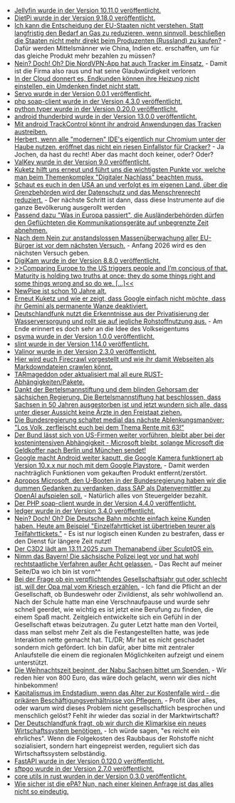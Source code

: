 * [Jellyfin wurde in der Version 10.11.0 veröffentlicht.](https://github.com/jellyfin/jellyfin/releases/tag/v10.11.0)
* [DietPi wurde in der Version 9.18.0 veröffentlicht.](https://github.com/MichaIng/DietPi/releases/tag/v9.18)
* [Ich kann die Entscheidung der EU-Staaten nicht verstehen. Statt langfristig den Bedarf an Gas zu reduzieren, wenn sinnvoll, beschließen die Staaten nicht mehr direkt beim Produzenten (Russland) zu kaufen?](https://www.deutschlandfunk.de/eu-energieminister-stimmen-fuer-ausstieg-aus-russischem-gas-102.html) - Dafür werden Mittelsmänner wie China, Indien etc. erschaffen, um für das gleiche Produkt mehr bezahlen zu müssen?
* [Nein? Doch! Oh? Die NordVPN-App hat auch Tracker im Einsatz.](https://www.kuketz-blog.de/nordvpn-bestreitet-den-einsatz-von-trackern-doch-ein-app-mitschnitt-zeigt-ein-anderes-bild/) - Damit ist die Firma also raus und hat seine Glaubwürdigkeit verloren
* [In der Cloud donnert es, Endkunden können ihre Heizung nicht einstellen, ein Umdenken findet nicht statt.](https://tuxproject.de/blog/2025/10/wer-sich-in-die-cloud-begibt-der-kommt-darin-um-9/)
* [Servo wurde in der Version 0.0.1 veröffentlicht.](https://www.phoronix.com/news/Servo-0.0.1-Released)
* [php soap-client wurde in der Version 4.3.0 veröffentlicht.](https://github.com/phpro/soap-client/releases/tag/4.3.0)
* [python typer wurde in der Version 0.20.0 veröffentlicht.](https://github.com/fastapi/typer/releases/tag/0.20.0)
* [android thunderbird wurde in der Version 13.0.0 veröffentlicht.](https://github.com/thunderbird/thunderbird-android/releases/tag/THUNDERBIRD_13_0)
* [Mit android TrackControl könnt ihr android Anwendungen das Tracken austreiben.](https://github.com/TrackerControl/tracker-control-android)
* [Herbert, wenn alle "modernen" IDE's eigentlich nur Chromium unter der Haube nutzen, eröffnet das nicht ein riesen Einfallstor für Cracker?](https://www.bleepingcomputer.com/news/security/cursor-windsurf-ides-riddled-with-94-plus-n-day-chromium-vulnerabilities/) - Ja Jochen, da hast du recht! Aber das macht doch keiner, oder? Oder?
* [ValKey wurde in der Version 9.0 veröffentlicht.](https://www.linuxfoundation.org/press/valkey-9.0-delivers-performance-and-resiliency-for-real-time-workloads)
* [Kuketz hilft uns erneut und führt uns die wichtigsten Punkte vor, welche man beim Themenkomplex "Digitaler Nachlass" beachten muss.](https://www.kuketz-blog.de/digitaler-nachlass-grundlagen-praxistaugliche-umsetzung/)
* [Schaut es euch in den USA an und verfolgt es im eigenen Land, über die Grenzbehörden wird der Datenschutz und das Menschrenrecht reduziert.](https://netzpolitik.org/2025/ice-ruestet-auf-amerikanische-abschiebebehoerde-will-soziale-medien-ueberwachen/) - Der nächste Schritt ist dann, dass diese Instrumente auf die ganze Bevölkerung ausgerollt werden
* [Passend dazu "Was in Europa passiert", die Ausländerbehörden dürfen den Geflüchteten die Kommunikationsgeräte auf unbegrenzte Zeit abnehmen.](https://netzpolitik.org/2025/eingezogene-handys-eine-haerte-die-nur-schwaeche-zeigt/)
* [Nach dem Nein zur anstandslossen Massenüberwachung aller EU-Bürger ist vor dem nächsten Versuch.](https://netzpolitik.org/2025/interne-dokumente-eu-arbeitet-an-ausufernder-vorratsdatenspeicherung/) - Anfang 2026 wird es den nächsten Versuch geben.
* [DigiKam wurde in der Version 8.8.0 veröffentlicht.](https://lwn.net/Articles/1042823/)
* [>>Comparing Europe to the US triggers people and I’m concious of that. Maturity is holding two truths at once: they do some things right and some things wrong and so do we. [...]<<](https://lucumr.pocoo.org/2025/10/21/eu-resigation/)
* [NewPipe ist schon 10 Jahre alt.](https://newpipe.net/blog/pinned/announcement/newpipe-turns-10/)
* [Erneut Kuketz und wie er zeigt, dass Google einfach nicht möchte, dass ihr Gemini als permanente Wanze deaktiviert.](https://www.kuketz-blog.de/google-gemini-unter-android-deaktivieren-was-wirklich-funktioniert/)
* [Deutschlandfunk nutzt die Erkenntnisse aus der Privatisierung der Wasserversorgung und rollt sie auf jegliche Rohstoffnutzung aus.](https://www.deutschlandfunk.de/commons-ressourcen-rohstoffe-schutz-handel-100.html) - Am Ende erinnert es doch sehr an die Idee des Volkseigentums
* [psyma wurde in der Version 1.0.0 veröffentlicht.](https://github.com/kellerza/pysma/releases/tag/v1.0.0)
* [slint wurde in der Version 1.14.0 veröffentlicht.](https://github.com/slint-ui/slint/releases/tag/v1.14.0)
* [Valinor wurde in der Version 2.3.0 veröffentlicht.](https://github.com/CuyZ/Valinor/releases/tag/2.3.0)
* [Hier wird euch Firecrawl vorgestellt und wie ihr damit Webseiten als Markdowndateien crawlen könnt.](https://www.freecodecamp.org/news/how-to-turn-websites-into-llm-ready-data-using-firecrawl/)
* [TARmageddon oder aktualisiert mal all eure RUST-Abhängigkeiten/Pakete.](https://www.bleepingcomputer.com/news/security/tarmageddon-flaw-in-abandoned-rust-library-enables-rce-attacks/)
* [Dankt der Bertelsmannstiftung und dem blinden Gehorsam der sächsichen Regierung. Die Bertelsmannstiftung hat beschlossen, dass Sachsen in 50 Jahren ausgestorben ist und jetzt wundern sich alle, dass unter dieser Aussicht keine Ärzte in den Freistaat ziehen.](https://www.mdr.de/nachrichten/sachsen/bautzen/bautzen-hoyerswerda-kamenz/kinderarzt-termin-suche-patienten-100.html)
* [Die Bundesregierung schaltet medial das nächste Ablenkungsmanöver: "Los Volk, zerfleischt euch bei dem Thema Rente mit 63!"](https://www.deutschlandfunk.de/rente-vorzeitig-fruehrente-pro-contra-100.html)
* [Der Bund lässt sich von US-Firmen weiter vorführen, bleibt aber bei der kostenintensiven Abhängigkeit - Microsoft bleibt, solange Microsoft die Geldkoffer nach Berlin und München sendet!](https://netzpolitik.org/2025/digitalministerium-ratlos-keine-strategie-fuer-umstieg-auf-windows-11/)
* [Google macht Android weiter kaputt, die Google Kamera funktionert ab Version 10.x.x nur noch mit dem Google Playstore.](https://www.kuketz-blog.de/google-kamera-ab-version-10-x-erfordert-play-services-downgrade-noetig/) - Damit werden nachträglich Funktionen vom gekauften Produkt entfernt/zerstört.
* [Apropos Microsoft, den U-Booten in der Bundesregierung haben wir die dummen Gedanken zu verdanken, dass SAP als Datenvermittler zu OpenAI aufspielen soll.](https://netzpolitik.org/2025/sap-und-openai-wie-die-oeffentliche-verwaltung-mit-ki-noch-abhaengiger-von-big-tech-wird/) - Natürlich alles von Steuergelder bezahlt.
* [Der PHP soap-client wurde in der Version 4.4.0 veröffentlicht.](https://github.com/phpro/soap-client/releases/tag/4.4.0)
* [ledger wurde in der Version 3.4.0 veröffentlicht.](https://github.com/ledger/ledger/releases/tag/v3.4.0)
* [Nein? Doch! Oh? Die Deutsche Bahn möchte einfach keine Kunden haben. Heute am Beispiel "Einzelfahrtticket ist übertrieben teurer als Teilfahrttickets."](https://www.mdr.de/nachrichten/sachsen-anhalt/magdeburg/bahn-hack-tickets-lukas-weihrauch-100.html) - Es ist nur logisch einen Kunden zu bestrafen, dass er den Dienst für längere Zeit nutzt!
* [Der C3D2 lädt am 13.11.2025 zum Themanabend über SculptOS ein.](https://c3d2.de/news/ta-20251113-sculptos.html)
* [Nimm das Bayern! Die sächsische Polizei legt vor und hat wohl rechtstaatliche Verfahren außer Acht gelassen.](https://netzpolitik.org/2025/adenauer-bus-affaere-saechsische-polizei-in-erklaerungsnot/) - Das Recht auf meiner Seite/Da wo ich bin ist vorn^^
* [Bei der Frage ob ein verpflichtendes Gesellschaftsjahr gut oder schlecht ist, will der Opa mal vom Kriesch erzählen.](https://www.deutschlandfunk.de/gesellschaftsjahr-wehrpflicht-gruene-100.html) - Ich fand die Pflicht an der Gesellschaft, ob Bundeswehr oder Zivildienst, als sehr wohlwollend an. Nach der Schule hatte man eine Verschnaufpause und wurde sehr schnell geerdet, wie wichtig es ist jetzt eine Berufung zu finden, die einem Spaß macht. Zeitgleich entwickelte sich ein Gefühl in der Gesellschaft etwas beizutragen. Zu guter Letzt hatte man den Vorteil, dass man selbst mehr Zeit als die Festangestellten hatte, was jede Interaktion nette gemacht hat. TL/DR; Mir hat es nicht geschadet sondern mich gefördert. Ich bin dafür, aber bitte mit zentraler Anlaufstelle die einem die regionalen Möglichkeiten aufzeigt und einem unterstützt.
* [Die Weihnachtszeit beginnt, der Nabu Sachsen bittet um Spenden.](https://sachsen.nabu.de/tiereundpflanzen/amphibien/36668.html) - Wir reden hier von 800 Euro, das wäre doch gelacht, wenn wir dies nicht hinbekommen!
* [Kapitalismus im Endstadium, wenn das Alter zur Kostenfalle wird - die prikären Beschäftigungsverhältnisse von Pflegern.](https://www.deutschlandfunk.de/haeusliche-pflege-24-stunden-betreuung-100.html) - Profit über alles, oder warum wird dieses Problem nicht gesellschaftlich besprochen und menschlich gelöst? Fehlt ihr wieder das sozial in der Marktwirtschaft?
* [Der Deutschlandfunk fragt, ob wir durch die Klimarkise ein neues Wirtschaftssystem benötigen.](https://www.deutschlandfunk.de/geht-klimawende-im-kapitalismus-100.html) - Ich würde sagen, "es reicht ein ehrliches". Wenn die Folgekosten des Raubbaus der Rohstoffe nicht sozialisiert, sondern hart eingepreist werden, reguliert sich das Wirtschaftssystem selbständig.
* [FastAPI wurde in der Version 0.120.0 veröffentlicht.](https://github.com/fastapi/fastapi/releases/tag/0.120.0)
* [sftpgo wurde in der Version 2.7.0 veröffentlicht.](https://github.com/drakkan/sftpgo/releases/tag/v2.7.0)
* [core utils in rust wurden in der Version 0.3.0 veröffentlicht.](https://github.com/uutils/coreutils/releases/tag/0.3.0)
* [Wie sicher ist die ePA? Nun, nach einer kleinen Anfrage ist das alles nicht so eindeutig.](https://netzpolitik.org/2025/elektronische-patientenakte-mit-sicherheitsrisiken-und-nebenwirkungen/)
